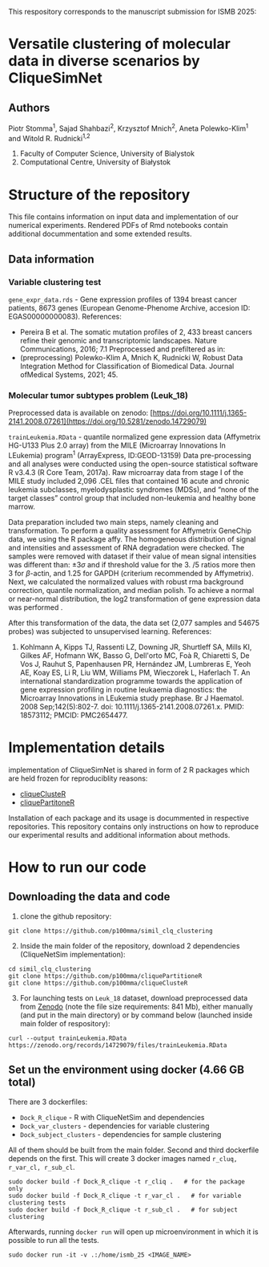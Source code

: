 This respository corresponds to the manuscript submission for ISMB 2025:

# Versatile clustering of molecular data in diverse scenarios by CliqueSimNet

## Authors
 Piotr Stomma<sup>1</sup>, Sajad Shahbazi<sup>2</sup>, Krzysztof Mnich<sup>2</sup>, Aneta Polewko-Klim<sup>1</sup> and Witold R. Rudnicki<sup>1,2</sup>

 1. Faculty of Computer Science, University of Bialystok
 2. Computational Centre, University of Białystok

# Structure of the repository

This file contains information on input data and implementation of our numerical experiments.
Rendered PDFs of Rmd notebooks contain additional docummentation and some extended results. 

## Data information

### Variable clustering test

`gene_expr_data.rds` - Gene expression profiles of 1394 breast cancer patients, 8673 genes (European Genome-Phenome Archive, accesion ID: EGAS00000000083). References:

- Pereira B et al. The somatic mutation profiles of 2, 433 breast cancers refine their genomic and transcriptomic landscapes. Nature Communications, 2016; 7.1 Preprocessed and prefiltered as in:
- (preprocessing) Polewko-Klim A, Mnich K, Rudnicki W, Robust Data Integration Method for Classification of Biomedical Data. Journal ofMedical Systems, 2021; 45.

### Molecular tumor subtypes problem (Leuk_18)

Preprocessed data is available on zenodo: [https://doi.org/10.1111/j.1365-2141.2008.07261](https://doi.org/10.5281/zenodo.14729079)

`trainLeukemia.RData` - quantile normalized gene expression data (Affymetrix HG-U133 Plus 2.0 array) from the MILE (Microarray Innovations In LEukemia) program<sup>1</sup> (ArrayExpress, ID:GEOD-13159)
Data pre-processing and all analyses were conducted using the open-source statistical software R v3.4.3 (R Core Team, 2017a).
Raw microarray data from stage I of the MILE study included 2,096 .CEL files that contained 16 acute and chronic leukemia subclasses, myelodysplastic syndromes (MDSs), 
and “none of the target classes” control group that included non-leukemia and healthy bone marrow. 

Data preparation included two main steps, namely cleaning and transformation. To perform a quality assessment for Affymetrix GeneChip data, we using the R package affy. 
The homogeneous distribution of signal and intensities and assessment of RNA degradation were checked. The samples were removed with dataset if their value of mean signal intensities was different than:
$\pm3 \sigma$ and if threshold value for the 3. /5 ratios more then 3 for $\beta$-actin, and 1.25 for GAPDH (criterium recommended by Affymetrix).
Next, we calculated the normalized values with robust rma background correction, quantile normalization, and median polish. To achieve a normal or near-normal distribution, 
the log2 transformation of gene expression data was performed . 

After this transformation of the data, the data set (2,077 samples and 54675 probes) was subjected to unsupervised learning. 
References:

1. Kohlmann A, Kipps TJ, Rassenti LZ, Downing JR, Shurtleff SA, Mills KI, Gilkes AF, Hofmann WK, Basso G, Dell'orto MC, Foà R, Chiaretti S, De Vos J, Rauhut S, Papenhausen PR, Hernández JM, Lumbreras E, Yeoh AE, Koay ES, Li R, Liu WM, Williams PM, Wieczorek L, Haferlach T. An international standardization programme towards the application of gene expression profiling in routine leukaemia diagnostics: the Microarray Innovations in LEukemia study prephase. Br J Haematol. 2008 Sep;142(5):802-7. doi: 10.1111/j.1365-2141.2008.07261.x. PMID: 18573112; PMCID: PMC2654477.

# Implementation details

implementation of CliqueSimNet is shared in form of 2 R packages which are held frozen for reproduciblity reasons:

- [cliqueClusteR](https://github.com/p100mma/cliqueClusteR)
- [cliquePartitoneR](https://github.com/p100mma/cliquePartitioneR)

Installation of each package and its usage is docummented in respective repositories. This repository contains only instructions on how to reproduce our experimental results and additional information about methods. 

# How to run our code

## Downloading the data and code

1. clone the github repository:

```
git clone https://github.com/p100mma/simil_clq_clustering
```

2. Inside the main folder of the repository, download 2 dependencies (CliqueNetSim implementation):

```
cd simil_clq_clustering
git clone https://github.com/p100mma/cliquePartitioneR
git clone https://github.com/p100mma/cliqueClusteR
```

3. For launching tests on  `Leuk_18` dataset, download preprocessed data from [Zenodo](https://doi.org/10.5281/zenodo.14729079) (note the file size requirements: 841 Mb), either manually (and put in the main directory) or by command below (launched inside main folder of respository): 

```
curl --output trainLeukemia.RData https://zenodo.org/records/14729079/files/trainLeukemia.RData
```
## Set un the environment using docker (4.66 GB total)

There are 3 dockerfiles:

- `Dock_R_clique` - R with CliqueNetSim and dependencies
- `Dock_var_clusters` - dependencies for variable clustering
- `Dock_subject_clusters` - dependencies for sample clustering

All of them should be built from the main folder. 
Second and third dockerfile depends on the first.
This will create 3 docker images named `r_cluq, r_var_cl, r_sub_cl`.
```
sudo docker build -f Dock_R_clique -t r_cliq .   # for the package only
sudo docker build -f Dock_R_clique -t r_var_cl .   # for variable clustering tests
sudo docker build -f Dock_R_clique -t r_sub_cl .   # for subject clustering
```

Afterwards, running `docker run` will open up microenvironment in which it is possible to run all the tests.

```
sudo docker run -it -v .:/home/ismb_25 <IMAGE_NAME>
```





